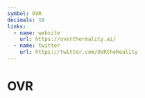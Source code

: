 ```yaml
---
symbol: OVR
decimals: 18
links:
  - name: website
    url: https://overthereality.ai/
  - name: twitter
    url: https://twitter.com/OVRtheReality
---
```


# OVR
